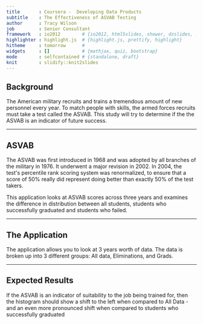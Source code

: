 ```yaml
---
title       : Coursera -  Developing Data Products
subtitle    : The Effectiveness of ASVAB Testing
author      : Tracy Wilson
job         : Senior Consultant
framework   : io2012        # {io2012, html5slides, shower, dzslides, ...}
highlighter : highlight.js  # {highlight.js, prettify, highlight}
hitheme     : tomorrow      # 
widgets     : []            # {mathjax, quiz, bootstrap}
mode        : selfcontained # {standalone, draft}
knit        : slidify::knit2slides
---
```


## Background

The American military recruits and trains a tremendous amount of new personnel every year.  To match people with skills, the armed forces recruits must take a test called the ASVAB.  This study will try to determine if the the ASVAB is an indicator of future success.

--- 

## ASVAB

The ASVAB was first introduced in 1968 and was adopted by all branches of the military in 1976. It underwent a major revision in 2002. In 2004, the test's percentile rank scoring system was renormalized, to ensure that a score of 50% really did represent doing better than exactly 50% of the test takers.

This application looks at ASVAB scores across three years and examines the difference in distribution between all students, students who successfully graduated and students who failed.

--- 

## The Application

The application allows you to look at 3 years worth of data.  The data is broken up into 3 different groups:  All data, Eliminations, and Grads.

--- 

## Expected Results

If the ASVAB is an indicator of suitability to the job being trained for, then the histogram should show a shift to the left when compared to All Data - and an even more pronounced shift when compared to students who successfully graduated




